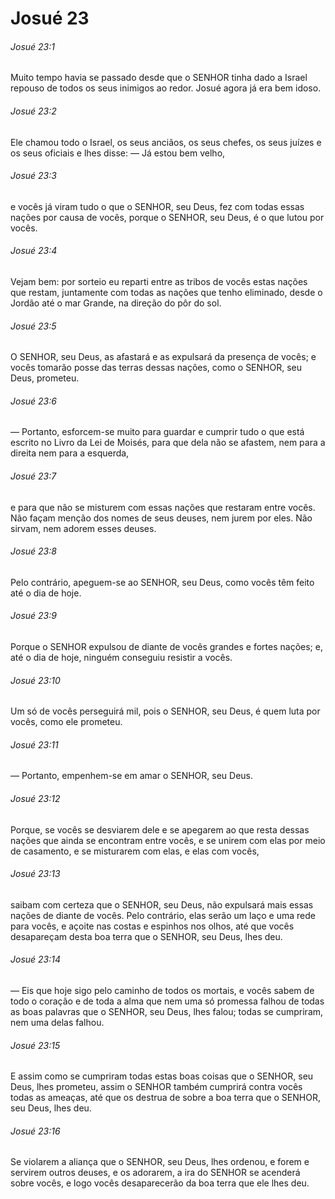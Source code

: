 # Josué 23

###### Josué 23:1

Muito tempo havia se passado desde que o SENHOR tinha dado a Israel repouso de todos os seus inimigos ao redor. Josué agora já era bem idoso.

###### Josué 23:2

Ele chamou todo o Israel, os seus anciãos, os seus chefes, os seus juízes e os seus oficiais e lhes disse: — Já estou bem velho,

###### Josué 23:3

e vocês já viram tudo o que o SENHOR, seu Deus, fez com todas essas nações por causa de vocês, porque o SENHOR, seu Deus, é o que lutou por vocês.

###### Josué 23:4

Vejam bem: por sorteio eu reparti entre as tribos de vocês estas nações que restam, juntamente com todas as nações que tenho eliminado, desde o Jordão até o mar Grande, na direção do pôr do sol.

###### Josué 23:5

O SENHOR, seu Deus, as afastará e as expulsará da presença de vocês; e vocês tomarão posse das terras dessas nações, como o SENHOR, seu Deus, prometeu.

###### Josué 23:6

— Portanto, esforcem-se muito para guardar e cumprir tudo o que está escrito no Livro da Lei de Moisés, para que dela não se afastem, nem para a direita nem para a esquerda,

###### Josué 23:7

e para que não se misturem com essas nações que restaram entre vocês. Não façam menção dos nomes de seus deuses, nem jurem por eles. Não sirvam, nem adorem esses deuses.

###### Josué 23:8

Pelo contrário, apeguem-se ao SENHOR, seu Deus, como vocês têm feito até o dia de hoje.

###### Josué 23:9

Porque o SENHOR expulsou de diante de vocês grandes e fortes nações; e, até o dia de hoje, ninguém conseguiu resistir a vocês.

###### Josué 23:10

Um só de vocês perseguirá mil, pois o SENHOR, seu Deus, é quem luta por vocês, como ele prometeu.

###### Josué 23:11

— Portanto, empenhem-se em amar o SENHOR, seu Deus.

###### Josué 23:12

Porque, se vocês se desviarem dele e se apegarem ao que resta dessas nações que ainda se encontram entre vocês, e se unirem com elas por meio de casamento, e se misturarem com elas, e elas com vocês,

###### Josué 23:13

saibam com certeza que o SENHOR, seu Deus, não expulsará mais essas nações de diante de vocês. Pelo contrário, elas serão um laço e uma rede para vocês, e açoite nas costas e espinhos nos olhos, até que vocês desapareçam desta boa terra que o SENHOR, seu Deus, lhes deu.

###### Josué 23:14

— Eis que hoje sigo pelo caminho de todos os mortais, e vocês sabem de todo o coração e de toda a alma que nem uma só promessa falhou de todas as boas palavras que o SENHOR, seu Deus, lhes falou; todas se cumpriram, nem uma delas falhou.

###### Josué 23:15

E assim como se cumpriram todas estas boas coisas que o SENHOR, seu Deus, lhes prometeu, assim o SENHOR também cumprirá contra vocês todas as ameaças, até que os destrua de sobre a boa terra que o SENHOR, seu Deus, lhes deu.

###### Josué 23:16

Se violarem a aliança que o SENHOR, seu Deus, lhes ordenou, e forem e servirem outros deuses, e os adorarem, a ira do SENHOR se acenderá sobre vocês, e logo vocês desaparecerão da boa terra que ele lhes deu.

